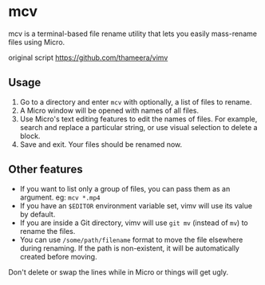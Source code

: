 # mcv

mcv is a terminal-based file rename utility that lets you easily mass-rename files using Micro.

original script https://github.com/thameera/vimv

## Usage

1. Go to a directory and enter `mcv` with optionally, a list of files to rename.
2. A Micro window will be opened with names of all files.
3. Use Micro's text editing features to edit the names of files. For example, search and replace a particular string, or use visual selection to delete a block.
4. Save and exit. Your files should be renamed now.

## Other features

* If you want to list only a group of files, you can pass them as an argument. eg: `mcv *.mp4`
* If you have an `$EDITOR` environment variable set, vimv will use its value by default.
* If you are inside a Git directory, vimv will use `git mv` (instead of `mv`) to rename the files.
* You can use `/some/path/filename` format to move the file elsewhere during renaming. If the path is non-existent, it will be automatically created before moving.

Don't delete or swap the lines while in Micro or things will get ugly.
